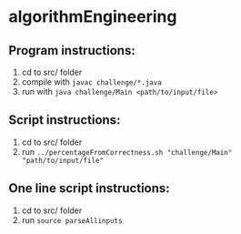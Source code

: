 # algorithmEngineering

## Program instructions:
1. cd to src/ folder
2. compile with `javac challenge/*.java`
3. run with `java challenge/Main <path/to/input/file>`

## Script instructions:
1. cd to src/ folder
2. run `../percentageFromCorrectness.sh "challenge/Main" "path/to/input/file"`

## One line script instructions:
1. cd to src/ folder
2. run `source parseAllinputs`
